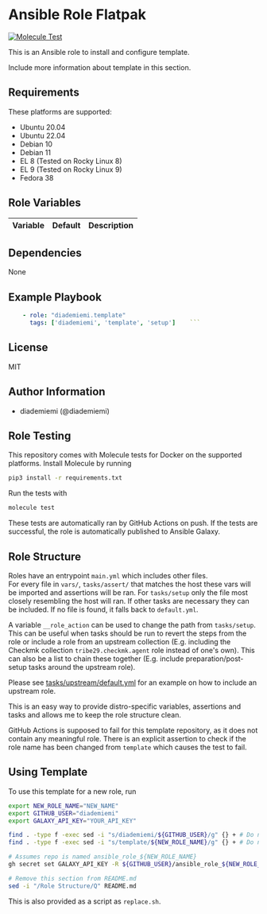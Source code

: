 Ansible Role Flatpak
=========

[![Molecule Test](https://github.com/diademiemi/ansible_role_template/actions/workflows/molecule.yml/badge.svg)](https://github.com/diademiemi/ansible_role_template/actions/workflows/molecule.yml)

This is an Ansible role to install and configure template.

Include more information about template in this section.

Requirements
------------
These platforms are supported:
- Ubuntu 20.04  
- Ubuntu 22.04  
- Debian 10  
- Debian 11  
- EL 8 (Tested on Rocky Linux 8)  
- EL 9 (Tested on Rocky Linux 9)  
- Fedora 38  

<!--
- List hardware requirements here  
-->

Role Variables
--------------

Variable | Default | Description
--- | --- | ---
<!--
`variable` | `default` | Variable example
`long_variable` | See [defaults/main.yml](./defaults/main.yml) | Variable referring to defaults
`distro_specific_variable` | See [vars/debian.yml](./vars/debian.yml) | Variable referring to distro-specific variables
-->

Dependencies
------------
<!-- List dependencies on other roles or criteria -->
None

Example Playbook
----------------

```yaml
    - role: "diademiemi.template"
      tags: ['diademiemi', 'template', 'setup']    ```

```

License
-------

MIT

Author Information
------------------

- diademiemi (@diademiemi)

Role Testing
------------

This repository comes with Molecule tests for Docker on the supported platforms.
Install Molecule by running

```bash
pip3 install -r requirements.txt
```

Run the tests with

```bash
molecule test
```

These tests are automatically ran by GitHub Actions on push. If the tests are successful, the role is automatically published to Ansible Galaxy.

Role Structure
--------------

Roles have an entrypoint `main.yml` which includes other files.  
For every file in `vars/`, `tasks/assert/` that matches the host these vars will be imported and assertions will be ran. For `tasks/setup` only the file most closely resembling the host will ran. If other tasks are necessary they can be included. If no file is found, it falls back to `default.yml`.  

A variable `__role_action` can be used to change the path from `tasks/setup`. This can be useful when tasks should be run to revert the steps from the role or include a role from an upstream collection (E.g. including the Checkmk collection `tribe29.checkmk.agent` role instead of one's own). This can also be a list to chain these together (E.g. include preparation/post-setup tasks around the upstream role).  

Please see [tasks/upstream/default.yml](./tasks/upstream/default.yml) for an example on how to include an upstream role.  

This is an easy way to provide distro-specific variables, assertions and tasks and allows me to keep the role structure clean.  

GitHub Actions is supposed to fail for this template repository, as it does not contain any meaningful role. There is an explicit assertion to check if the role name has been changed from `template` which causes the test to fail.  

Using Template
--------------
To use this template for a new role, run


```bash
export NEW_ROLE_NAME="NEW_NAME"
export GITHUB_USER="diademiemi"
export GALAXY_API_KEY="YOUR_API_KEY"

find . -type f -exec sed -i "s/diademiemi/${GITHUB_USER}/g" {} + # Do not run this more than once
find . -type f -exec sed -i "s/template/${NEW_ROLE_NAME}/g" {} + # Do not run this more than once

# Assumes repo is named ansible_role_${NEW_ROLE_NAME}
gh secret set GALAXY_API_KEY -R ${GITHUB_USER}/ansible_role_${NEW_ROLE_NAME} -a actions -b ${GALAXY_API_KEY}

# Remove this section from README.md
sed -i "/Role Structure/Q" README.md
```

This is also provided as a script as `replace.sh`.  
